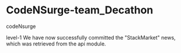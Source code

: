 # CodeNSurge-team_Decathon
codeNsurge


level-1 
We have now successfully committed the "StackMarket" news, which was retrieved from the api module.

